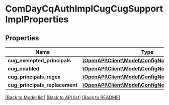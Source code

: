 # ComDayCqAuthImplCugCugSupportImplProperties

## Properties
Name | Type | Description | Notes
------------ | ------------- | ------------- | -------------
**cug_exempted_principals** | [**\OpenAPI\Client\Model\ConfigNodePropertyArray**](ConfigNodePropertyArray.md) |  | [optional] 
**cug_enabled** | [**\OpenAPI\Client\Model\ConfigNodePropertyBoolean**](ConfigNodePropertyBoolean.md) |  | [optional] 
**cug_principals_regex** | [**\OpenAPI\Client\Model\ConfigNodePropertyString**](ConfigNodePropertyString.md) |  | [optional] 
**cug_principals_replacement** | [**\OpenAPI\Client\Model\ConfigNodePropertyString**](ConfigNodePropertyString.md) |  | [optional] 

[[Back to Model list]](../README.md#documentation-for-models) [[Back to API list]](../README.md#documentation-for-api-endpoints) [[Back to README]](../README.md)


